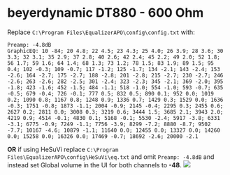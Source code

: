 # beyerdynamic DT880 - 600 Ohm
Replace `C:\Program Files\EqualizerAPO\config\config.txt` with:
```
Preamp: -4.8dB
GraphicEQ: 10 -84; 20 4.8; 22 4.5; 23 4.3; 25 4.0; 26 3.9; 28 3.6; 30 3.3; 32 3.1; 35 2.9; 37 2.8; 40 2.6; 42 2.4; 45 2.2; 49 2.0; 52 1.8; 56 1.7; 59 1.6; 64 1.4; 68 1.3; 73 1.2; 78 1.5; 83 1.9; 89 1.5; 95 0.4; 102 -0.3; 109 -0.7; 117 -1.2; 125 -1.7; 134 -2.1; 143 -2.4; 153 -2.6; 164 -2.7; 175 -2.7; 188 -2.8; 201 -2.8; 215 -2.7; 230 -2.7; 246 -2.6; 263 -2.6; 282 -2.5; 301 -2.4; 323 -2.3; 345 -2.1; 369 -2.0; 395 -1.8; 423 -1.6; 452 -1.5; 484 -1.1; 518 -1.0; 554 -1.0; 593 -0.7; 635 -0.5; 679 -0.4; 726 -0.1; 777 0.5; 832 0.5; 890 0.1; 952 0.0; 1019 0.2; 1090 0.8; 1167 0.8; 1248 0.9; 1336 0.7; 1429 0.3; 1529 0.0; 1636 -0.3; 1751 -0.8; 1873 -1.1; 2004 -0.9; 2145 -0.4; 2295 0.3; 2455 0.6; 2627 0.2; 2811 0.0; 3008 0.3; 3219 0.6; 3444 1.5; 3685 2.1; 3943 2.0; 4219 0.9; 4514 -0.1; 4830 0.1; 5168 -0.1; 5530 -2.4; 5917 -3.8; 6331 -3.1; 6775 -0.9; 7249 -1.1; 7756 -3.9; 8299 -7.2; 8880 -8.7; 9502 -7.7; 10167 -4.6; 10879 -1.1; 11640 0.0; 12455 0.0; 13327 0.0; 14260 0.0; 15258 0.0; 16326 0.0; 17469 -0.7; 18692 -2.6; 20000 -2.1
```
**OR** if using HeSuVi replace `C:\Program Files\EqualizerAPO\config\HeSuVi\eq.txt` and omit `Preamp: -4.8dB` and instead set Global volume in the UI for both channels to **-48**.
![](https://raw.githubusercontent.com/jaakkopasanen/AutoEq/master/results/SBAF-Serious/headphoncecom/onear/beyerdynamic%20DT880%20-%20600%20Ohm/beyerdynamic%20DT880%20-%20600%20Ohm.png)